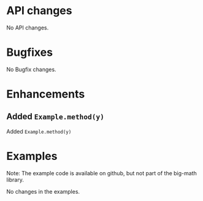 # API changes

No API changes.


# Bugfixes

No Bugfix changes.


# Enhancements

## Added `Example.method(y)`

Added `Example.method(y)` 


# Examples

Note: The example code is available on github, but not part of the big-math library.

No changes in the examples.
